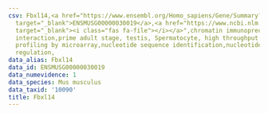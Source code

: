 ```yaml
---
csv: Fbxl14,<a href="https://www.ensembl.org/Homo_sapiens/Gene/Summary?db=core;g=ENSMUSG00000030019"
  target="_blank">ENSMUSG00000030019</a>,<a href="https://www.ncbi.nlm.nih.gov/pubmed/23834426"
  target="_blank"><i class="fas fa-file"></i></a>",chromatin immunoprecipitation assay,direct
  interaction,prime adult stage, testis, Spermatocyte, high throughput transcription
  profiling by microarray,nucleotide sequence identification,nucleotide sequence identification,transcriptional
  regulation,
data_alias: Fbxl14
data_id: ENSMUSG00000030019
data_numevidence: 1
data_species: Mus musculus
data_taxid: '10090'
title: Fbxl14
---
```

